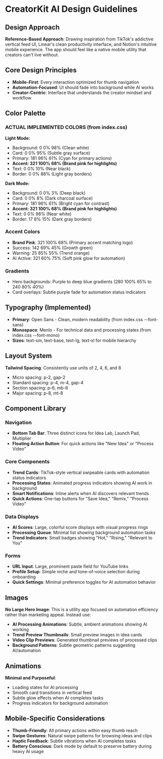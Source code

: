 # CreatorKit AI Design Guidelines

## Design Approach
**Reference-Based Approach**: Drawing inspiration from TikTok's addictive vertical feed UI, Linear's clean productivity interface, and Notion's intuitive mobile experience. The app should feel like a native mobile utility that creators can't live without.

## Core Design Principles
- **Mobile-First**: Every interaction optimized for thumb navigation
- **Automation-Focused**: UI should fade into background while AI works
- **Creator-Centric**: Interface that understands the creator mindset and workflow

## Color Palette

### ACTUAL IMPLEMENTED COLORS (from index.css)

**Light Mode:**
- Background: 0 0% 98% (Clean white)
- Card: 0 0% 95% (Subtle gray surface)
- Primary: 181 96% 61% (Cyan for primary actions)
- **Accent: 321 100% 68% (Brand pink for highlights)**
- Text: 0 0% 10% (Near black)
- Border: 0 0% 88% (Light gray borders)

**Dark Mode:**
- Background: 0 0% 3% (Deep black)
- Card: 0 0% 8% (Dark charcoal surface) 
- Primary: 181 96% 61% (Bright cyan for contrast)
- **Accent: 321 100% 68% (Brand pink for highlights)**
- Text: 0 0% 98% (Near white)
- Border: 17 8% 15% (Dark gray borders)

### Accent Colors  
- **Brand Pink**: 321 100% 68% (Primary accent matching logo)
- Success: 142 69% 45% (Growth green)
- Warning: 25 85% 55% (Trend orange)
- AI Active: 321 60% 75% (Soft pink glow for automation)

### Gradients
- Hero backgrounds: Purple to deep blue gradients (280 100% 65% to 240 80% 40%)
- Card overlays: Subtle purple fade for automation status indicators

## Typography (Implemented)
- **Primary**: Open Sans - Clean, modern readability (from index.css --font-sans)
- **Monospace**: Menlo - For technical data and processing states (from index.css --font-mono)
- **Sizes**: text-sm, text-base, text-lg, text-xl for mobile hierarchy

## Layout System
**Tailwind Spacing**: Consistently use units of 2, 4, 6, and 8
- Micro spacing: p-2, gap-2
- Standard spacing: p-4, m-4, gap-4
- Section spacing: p-6, mb-6
- Major spacing: p-8, mt-8

## Component Library

### Navigation
- **Bottom Tab Bar**: Three distinct icons for Idea Lab, Launch Pad, Multiplier
- **Floating Action Button**: For quick actions like "New Idea" or "Process Video"

### Core Components
- **Trend Cards**: TikTok-style vertical swipeable cards with automation status indicators
- **Processing States**: Animated progress indicators showing AI work in background
- **Smart Notifications**: Inline alerts when AI discovers relevant trends
- **Quick Actions**: One-tap buttons for "Save Idea," "Remix," "Process Video"

### Data Displays
- **AI Scores**: Large, colorful score displays with visual progress rings
- **Processing Queue**: Minimal list showing background automation tasks
- **Trend Indicators**: Small badges showing "Hot," "Rising," "Relevant to You"

### Forms
- **URL Input**: Large, prominent paste field for YouTube links
- **Profile Setup**: Simple niche and tone-of-voice selection during onboarding
- **Quick Settings**: Minimal preference toggles for AI automation behavior

## Images
**No Large Hero Image**: This is a utility app focused on automation efficiency rather than marketing appeal. Instead use:
- **AI Processing Animations**: Subtle, ambient animations showing AI working
- **Trend Preview Thumbnails**: Small preview images in idea cards
- **Video Clip Previews**: Generated thumbnail previews of processed clips
- **Background Patterns**: Subtle geometric patterns suggesting AI/automation

## Animations
**Minimal and Purposeful**:
- Loading states for AI processing
- Smooth card transitions in vertical feed
- Subtle glow effects when AI completes tasks
- Progress indicators for background automation

## Mobile-Specific Considerations
- **Thumb-Friendly**: All primary actions within easy thumb reach
- **Swipe Gestures**: Natural swipe patterns for browsing ideas and clips
- **Haptic Feedback**: Subtle vibrations when AI completes tasks
- **Battery Conscious**: Dark mode by default to preserve battery during heavy AI usage